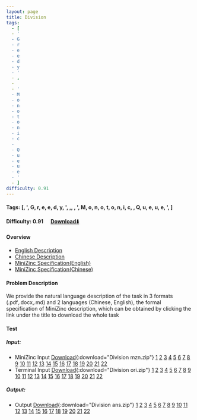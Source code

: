 ```yaml
---
layout: page
title: Division
tags:
  - [
  - '
  - G
  - r
  - e
  - e
  - d
  - y
  - '
  - ,
  -  
  - '
  - M
  - o
  - n
  - o
  - t
  - o
  - n
  - i
  - c
  -  
  - Q
  - u
  - e
  - u
  - e
  - '
  - ]
difficulty: 0.91
---
```


#### Tags: [, ', G, r, e, e, d, y, ', ,,  , ', M, o, n, o, t, o, n, i, c,  , Q, u, e, u, e, ', ]
#### Difficulty: 0.91 &nbsp;&nbsp;&nbsp;&nbsp; [Download⬇️](../../dataset/Division.zip)
#### Overview
- [English Description](../../dataset/Division/task_e.pdf)
- [Chinese Description](../../dataset/Division/task_c.pdf)
- [MiniZinc Specification(English)](../../dataset/Division/task_e_mzn.txt)
- [MiniZinc Specification(Chinese)](../../dataset/Division/task_c_mzn.txt)

#### Problem Description
We provide the natural language description of the task in 3 formats (.pdf,.docx,.md) and 2 languages (Chinese, English), the formal specification of MiniZinc description, which can be obtained by clicking the link under the title to download the whole task
#### Test
##### Input:
- MiniZinc Input [Download](../../dataset/Division/tests/mzn_form.zip){:download="Division mzn.zip"} [1](../../dataset/Division/tests/mzn_form/1_dzn.txt) [2](../../dataset/Division/tests/mzn_form/2_dzn.txt) [3](../../dataset/Division/tests/mzn_form/3_dzn.txt) [4](../../dataset/Division/tests/mzn_form/4_dzn.txt) [5](../../dataset/Division/tests/mzn_form/5_dzn.txt) [6](../../dataset/Division/tests/mzn_form/6_dzn.txt) [7](../../dataset/Division/tests/mzn_form/7_dzn.txt) [8](../../dataset/Division/tests/mzn_form/8_dzn.txt) [9](../../dataset/Division/tests/mzn_form/9_dzn.txt) [10](../../dataset/Division/tests/mzn_form/10_dzn.txt) [11](../../dataset/Division/tests/mzn_form/11_dzn.txt) [12](../../dataset/Division/tests/mzn_form/12_dzn.txt) [13](../../dataset/Division/tests/mzn_form/13_dzn.txt) [14](../../dataset/Division/tests/mzn_form/14_dzn.txt) [15](../../dataset/Division/tests/mzn_form/15_dzn.txt) [16](../../dataset/Division/tests/mzn_form/16_dzn.txt) [17](../../dataset/Division/tests/mzn_form/17_dzn.txt) [18](../../dataset/Division/tests/mzn_form/18_dzn.txt) [19](../../dataset/Division/tests/mzn_form/19_dzn.txt) [20](../../dataset/Division/tests/mzn_form/20_dzn.txt) [21](../../dataset/Division/tests/mzn_form/21_dzn.txt) [22](../../dataset/Division/tests/mzn_form/22_dzn.txt) 
- Terminal Input [Download](../../dataset/Division/tests/origin_form.zip){:download="Division ori.zip"} [1](../../dataset/Division/tests/origin_form/1.in) [2](../../dataset/Division/tests/origin_form/2.in) [3](../../dataset/Division/tests/origin_form/3.in) [4](../../dataset/Division/tests/origin_form/4.in) [5](../../dataset/Division/tests/origin_form/5.in) [6](../../dataset/Division/tests/origin_form/6.in) [7](../../dataset/Division/tests/origin_form/7.in) [8](../../dataset/Division/tests/origin_form/8.in) [9](../../dataset/Division/tests/origin_form/9.in) [10](../../dataset/Division/tests/origin_form/10.in) [11](../../dataset/Division/tests/origin_form/11.in) [12](../../dataset/Division/tests/origin_form/12.in) [13](../../dataset/Division/tests/origin_form/13.in) [14](../../dataset/Division/tests/origin_form/14.in) [15](../../dataset/Division/tests/origin_form/15.in) [16](../../dataset/Division/tests/origin_form/16.in) [17](../../dataset/Division/tests/origin_form/17.in) [18](../../dataset/Division/tests/origin_form/18.in) [19](../../dataset/Division/tests/origin_form/19.in) [20](../../dataset/Division/tests/origin_form/20.in) [21](../../dataset/Division/tests/origin_form/21.in) [22](../../dataset/Division/tests/origin_form/22.in) 

##### Output:
- Output [Download](../../dataset/Division/tests/ans.zip){:download="Division ans.zip"} [1](../../dataset/Division/tests/ans/1_out.txt) [2](../../dataset/Division/tests/ans/2_out.txt) [3](../../dataset/Division/tests/ans/3_out.txt) [4](../../dataset/Division/tests/ans/4_out.txt) [5](../../dataset/Division/tests/ans/5_out.txt) [6](../../dataset/Division/tests/ans/6_out.txt) [7](../../dataset/Division/tests/ans/7_out.txt) [8](../../dataset/Division/tests/ans/8_out.txt) [9](../../dataset/Division/tests/ans/9_out.txt) [10](../../dataset/Division/tests/ans/10_out.txt) [11](../../dataset/Division/tests/ans/11_out.txt) [12](../../dataset/Division/tests/ans/12_out.txt) [13](../../dataset/Division/tests/ans/13_out.txt) [14](../../dataset/Division/tests/ans/14_out.txt) [15](../../dataset/Division/tests/ans/15_out.txt) [16](../../dataset/Division/tests/ans/16_out.txt) [17](../../dataset/Division/tests/ans/17_out.txt) [18](../../dataset/Division/tests/ans/18_out.txt) [19](../../dataset/Division/tests/ans/19_out.txt) [20](../../dataset/Division/tests/ans/20_out.txt) [21](../../dataset/Division/tests/ans/21_out.txt) [22](../../dataset/Division/tests/ans/22_out.txt) 

